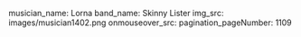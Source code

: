 musician_name: Lorna
band_name: Skinny Lister
img_src: images/musician1402.png
onmouseover_src: 
pagination_pageNumber: 1109